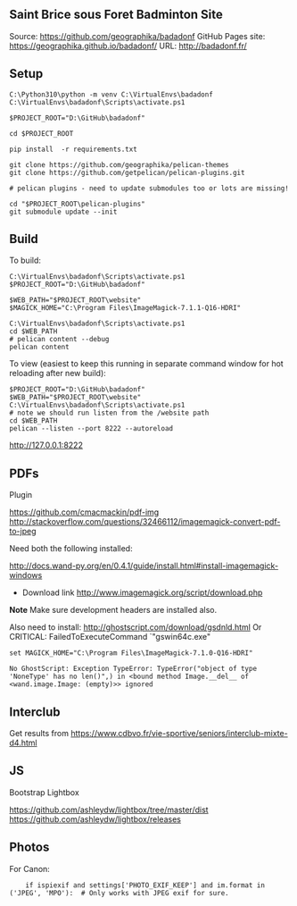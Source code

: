## Saint Brice sous Foret Badminton Site

Source: https://github.com/geographika/badadonf
GitHub Pages site: https://geographika.github.io/badadonf/
URL: http://badadonf.fr/

## Setup

```
C:\Python310\python -m venv C:\VirtualEnvs\badadonf
C:\VirtualEnvs\badadonf\Scripts\activate.ps1

$PROJECT_ROOT="D:\GitHub\badadonf"

cd $PROJECT_ROOT

pip install  -r requirements.txt

git clone https://github.com/geographika/pelican-themes
git clone https://github.com/getpelican/pelican-plugins.git

# pelican plugins - need to update submodules too or lots are missing!

cd "$PROJECT_ROOT\pelican-plugins"
git submodule update --init
```

## Build

To build:

```
C:\VirtualEnvs\badadonf\Scripts\activate.ps1
$PROJECT_ROOT="D:\GitHub\badadonf"

$WEB_PATH="$PROJECT_ROOT\website"
$MAGICK_HOME="C:\Program Files\ImageMagick-7.1.1-Q16-HDRI"

C:\VirtualEnvs\badadonf\Scripts\activate.ps1
cd $WEB_PATH
# pelican content --debug
pelican content
```

To view (easiest to keep this running in separate command window for hot reloading after new build):

```
$PROJECT_ROOT="D:\GitHub\badadonf"
$WEB_PATH="$PROJECT_ROOT\website"
C:\VirtualEnvs\badadonf\Scripts\activate.ps1
# note we should run listen from the /website path
cd $WEB_PATH
pelican --listen --port 8222 --autoreload
```

http://127.0.0.1:8222

## PDFs

Plugin

https://github.com/cmacmackin/pdf-img
http://stackoverflow.com/questions/32466112/imagemagick-convert-pdf-to-jpeg

Need both the following installed:

http://docs.wand-py.org/en/0.4.1/guide/install.html#install-imagemagick-windows

* Download link http://www.imagemagick.org/script/download.php

**Note** Make sure development headers are installed also. 

Also need to install: http://ghostscript.com/download/gsdnld.html
Or CRITICAL: FailedToExecuteCommand `"gswin64c.exe" 

```
set MAGICK_HOME="C:\Program Files\ImageMagick-7.1.0-Q16-HDRI"
```

```
No GhostScript: Exception TypeError: TypeError("object of type 'NoneType' has no len()",) in <bound method Image.__del__ of <wand.image.Image: (empty)>> ignored
```

Interclub
---------

Get results from https://www.cdbvo.fr/vie-sportive/seniors/interclub-mixte-d4.html


JS
--

Bootstrap Lightbox

https://github.com/ashleydw/lightbox/tree/master/dist
https://github.com/ashleydw/lightbox/releases

Photos
------

For Canon:

```
    if ispiexif and settings['PHOTO_EXIF_KEEP'] and im.format in ('JPEG', 'MPO'):  # Only works with JPEG exif for sure.
```